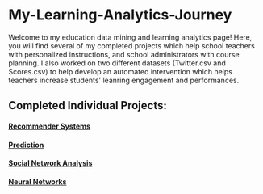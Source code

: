 # My-Learning-Analytics-Journey

Welcome to my education data mining and learning analytics page! Here, you will find several of my completed projects which help school teachers with personalized instructions, and school administrators with course planning. I also worked on two different datasets (Twitter.csv and Scores.csv) to help develop an automated intervention which helps teachers increase students' leanring engagement and performances. 

## Completed Individual Projects: 

#### [Recommender Systems](https://github.com/tomato018/recommender-systems)
#### [Prediction](https://github.com/tomato018/prediction)
#### [Social Network Analysis](https://github.com/tomato018/social-network-analysis)
#### [Neural Networks](https://github.com/tomato018/neural-networks)
